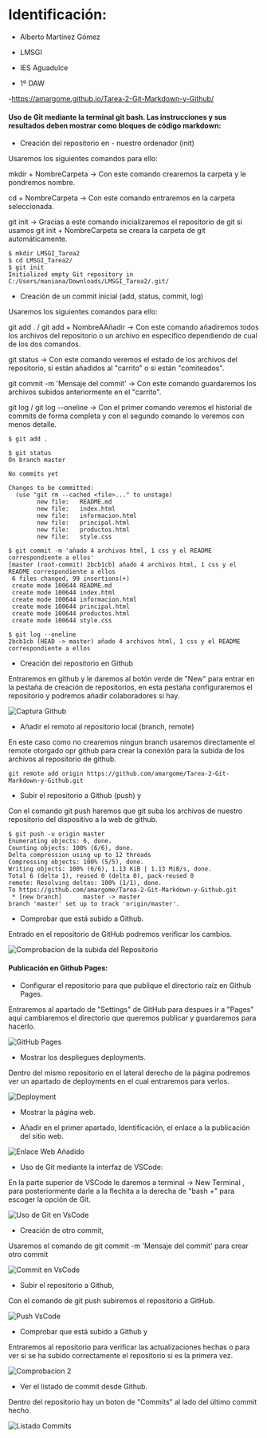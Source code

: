# Identificación:

- Alberto Martínez Gómez

- LMSGI 

- IES Aguadulce

- 1º DAW

-https://amargome.github.io/Tarea-2-Git-Markdown-y-Github/

#### Uso de Git mediante la terminal git bash. Las instrucciones y sus resultados deben mostrar como bloques de código markdown:

- Creación del repositorio en - nuestro ordenador (init) 

Usaremos los siguientes comandos para ello:

mkdir + NombreCarpeta -> Con este comando crearemos la carpeta y le pondremos nombre.

cd + NombreCarpeta -> Con este comando entraremos en la carpeta seleccionada.

git init -> Gracias a este comando inicializaremos el repositorio de git si usamos git init + NombreCarpeta se creara la carpeta de git automáticamente.

``` 
$ mkdir LMSGI_Tarea2
$ cd LMSGI_Tarea2/
$ git init
Initialized empty Git repository in C:/Users/maniana/Downloads/LMSGI_Tarea2/.git/
```

- Creación de un commit inicial (add, status, commit, log)

Usaremos los siguientes comandos para ello:

git add . / git add + NombreAAñadir -> Con este comando añadiremos todos los archivos del repositorio o un archivo en especifico dependiendo de cual de los dos comandos.

git status -> Con este comando veremos el estado de los archivos del repositorio, si están añadidos al "carrito" o si están "comiteados".

git commit -m 'Mensaje del commit' -> Con este comando guardaremos los archivos subidos anteriormente en el "carrito".

git log / git log --oneline -> Con el primer comando veremos el historial de commits de forma completa y con el segundo comando lo veremos con menos detalle.

``` 
$ git add .

$ git status
On branch master

No commits yet

Changes to be committed:
  (use "git rm --cached <file>..." to unstage)
        new file:   README.md
        new file:   index.html
        new file:   informacion.html
        new file:   principal.html
        new file:   productos.html
        new file:   style.css
```
```
$ git commit -m 'añado 4 archivos html, 1 css y el README correspondiente a ellos'
[master (root-commit) 2bcb1cb] añado 4 archivos html, 1 css y el README correspondiente a ellos
 6 files changed, 99 insertions(+)
 create mode 100644 README.md
 create mode 100644 index.html
 create mode 100644 informacion.html
 create mode 100644 principal.html
 create mode 100644 productos.html
 create mode 100644 style.css
 ```
 ```
$ git log --oneline
2bcb1cb (HEAD -> master) añado 4 archivos html, 1 css y el README correspondiente a ellos

```

- Creación del repositorio en Github

Entraremos en github y le daremos al botón verde de "New" para entrar en la pestaña de creación de repositorios, en esta pestaña configuraremos el repositorio y podremos añadir colaboradores si hay.

![Captura Github](/capturas/RepositorioNuevo.PNG)

- Añadir el remoto al repositorio local (branch, remote)

En este caso como no crearemos ningun branch usaremos directamente el remote otorgado opr github para crear la conexión para la subida de los archivos al repositorio de github.

```
git remote add origin https://github.com/amargome/Tarea-2-Git-Markdown-y-Github.git
```

- Subir el repositorio a Github (push) y

Con el comando git push haremos que git suba los archivos de nuestro repositorio del dispositivo a la web de github.

```
$ git push -u origin master
Enumerating objects: 6, done.
Counting objects: 100% (6/6), done.
Delta compression using up to 12 threads
Compressing objects: 100% (5/5), done.
Writing objects: 100% (6/6), 1.13 KiB | 1.13 MiB/s, done.
Total 6 (delta 1), reused 0 (delta 0), pack-reused 0
remote: Resolving deltas: 100% (1/1), done.
To https://github.com/amargome/Tarea-2-Git-Markdown-y-Github.git
 * [new branch]      master -> master
branch 'master' set up to track 'origin/master'.
```

- Comprobar que está subido a Github.

Entrado en el repositorio de GitHub podremos verificar los cambios.

![Comprobacion de la subida del Repositorio](/capturas/ComprobacionDeSubida.PNG)

#### Publicación en Github Pages:

- Configurar el repositorio para que publique el directorio raíz en Github Pages.

Entraremos al apartado de "Settings" de GitHub para despues ir a "Pages" aqui cambiaremos el directorio que queremos publicar y guardaremos para hacerlo.

![GitHub Pages](capturas/GitHubPages.PNG)

- Mostrar los despliegues deployments.

Dentro del mismo repositorio en el lateral derecho de la página podremos ver un apartado de deployments en el cual entraremos para verlos.

![Deployment](capturas/Deployments.PNG)

- Mostrar la página web.

- Añadir en el primer apartado, Identificación, el enlace a la publicación del sitio web.

![Enlace Web Añadido](capturas/EnlaceAñadido.PNG)

- Uso de Git mediante la interfaz de VSCode:

En la parte superior de VSCode le daremos a terminal -> New Terminal , para posteriormente darle a la flechita a la derecha de "bash +" para escoger la opción de Git. 

![Uso de Git en VsCode](capturas/UsoBashEnVSC.PNG)

- Creación de otro commit,

Usaremos el comando de git commit -m 'Mensaje del commit' para crear otro commit

![Commit en VsCode](capturas/CommitEnVsCode.PNG)

- Subir el repositorio a Github,

Con el comando de git push subiremos el repositorio a GitHub.

![Push VsCode](capturas/SuboDesdeVsCode.PNG)

- Comprobar que está subido a Github y

Entraremos al repositorio para verificar las actualizaciones hechas o para ver si se ha subido correctamente el repositorio si es la primera vez.

![Comprobacion 2](capturas/Comprobacion.PNG)

- Ver el listado de commit desde Github.

Dentro del repositorio hay un boton de "Commits" al lado del último commit hecho.

![Listado Commits](capturas/ListadoDeCommits.PNG)